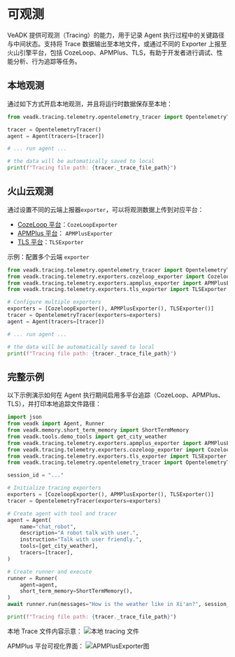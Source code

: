 # 可观测

VeADK 提供可观测（Tracing）的能力，用于记录 Agent 执行过程中的关键路径与中间状态。支持将 Trace 数据输出至本地文件，或通过不同的 Exporter 上报至火山引擎平台，包括 CozeLoop、APMPlus、TLS，有助于开发者进行调试、性能分析、行为追踪等任务。

## 本地观测

通过如下方式开启本地观测，并且将运行时数据保存至本地：

```python
from veadk.tracing.telemetry.opentelemetry_tracer import OpentelemetryTracer

tracer = OpentelemetryTracer()
agent = Agent(tracers=[tracer])

# ... run agent ...

# the data will be automatically saved to local
print(f"Tracing file path: {tracer._trace_file_path}")
```

## 火山云观测

通过设置不同的云端上报器`exporter`，可以将观测数据上传到对应平台：

- [CozeLoop 平台](https://www.coze.cn/loop)：`CozeLoopExporter`
- [APMPlus 平台](https://console.volcengine.com/apmplus-server/region:apmplus-server+cn-beijing/console/overview/server)： `APMPlusExporter`
- [TLS 平台](https://console.volcengine.com/tls/region:tls+cn-beijing/v2/trace-service)：`TLSExporter`

示例：配置多个云端 `exporter`

```python
from veadk.tracing.telemetry.opentelemetry_tracer import OpentelemetryTracer
from veadk.tracing.telemetry.exporters.cozeloop_exporter import CozeloopExporter
from veadk.tracing.telemetry.exporters.apmplus_exporter import APMPlusExporter
from veadk.tracing.telemetry.exporters.tls_exporter import TLSExporter

# Configure multiple exporters
exporters = [CozeloopExporter(), APMPlusExporter(), TLSExporter()]
tracer = OpentelemetryTracer(exporters=exporters)
agent = Agent(tracers=[tracer])

# ... run agent ...

# the data will be automatically saved to local
print(f"Tracing file path: {tracer._trace_file_path}")
```

## 完整示例

以下示例演示如何在 Agent 执行期间启用多平台追踪（CozeLoop、APMPlus、TLS），并打印本地追踪文件路径：

```python
import json
from veadk import Agent, Runner
from veadk.memory.short_term_memory import ShortTermMemory
from veadk.tools.demo_tools import get_city_weather
from veadk.tracing.telemetry.exporters.apmplus_exporter import APMPlusExporter
from veadk.tracing.telemetry.exporters.cozeloop_exporter import CozeloopExporter
from veadk.tracing.telemetry.exporters.tls_exporter import TLSExporter
from veadk.tracing.telemetry.opentelemetry_tracer import OpentelemetryTracer

session_id = "..."

# Initialize tracing exporters
exporters = [CozeloopExporter(), APMPlusExporter(), TLSExporter()]
tracer = OpentelemetryTracer(exporters=exporters)

# Create agent with tool and tracer
agent = Agent(
    name="chat_robot",
    description="A robot talk with user.",
    instruction="Talk with user friendly.",
    tools=[get_city_weather],
    tracers=[tracer],
)

# Create runner and execute
runner = Runner(
    agent=agent,
    short_term_memory=ShortTermMemory(),
)
await runner.run(messages="How is the weather like in Xi'an?", session_id=session_id)

print(f"Tracing file path: {tracer._trace_file_path}")
```

本地 Trace 文件内容示意：
![本地 tracing 文件](/images/tracing-file.png)

APMPlus 平台可视化界面：
![APMPlusExporter图](/images/tracing-apmplus.png)